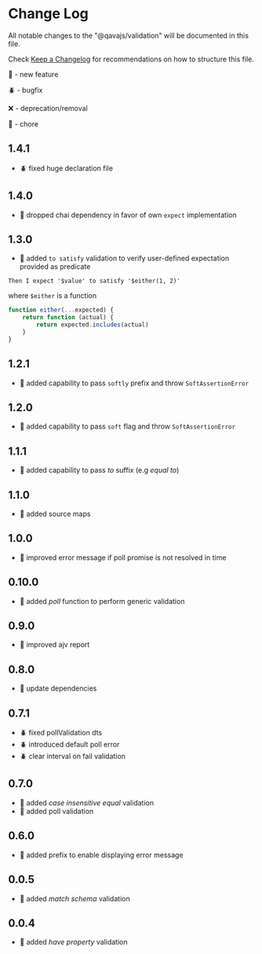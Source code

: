 # Change Log

All notable changes to the "@qavajs/validation" will be documented in this file.

Check [Keep a Changelog](http://keepachangelog.com/) for recommendations on how to structure this file.

:rocket: - new feature

:beetle: - bugfix

:x: - deprecation/removal

:pencil: - chore

## 1.4.1
- :beetle: fixed huge declaration file

## 1.4.0
- :rocket: dropped chai dependency in favor of own `expect` implementation

## 1.3.0
- :rocket: added `to satisfy` validation to verify user-defined expectation provided as predicate
```Gherkin
Then I expect '$value' to satisfy '$either(1, 2)'
```
where `$either` is a function
```typescript
function either(...expected) {
    return function (actual) {
        return expected.includes(actual)
    }
}
```

## 1.2.1
- :rocket: added capability to pass `softly` prefix and throw `SoftAssertionError`

## 1.2.0
- :rocket: added capability to pass `soft` flag and throw `SoftAssertionError`

## 1.1.1
- :rocket: added capability to pass _to_ suffix (e.g _equal to_)

## 1.1.0
- :rocket: added source maps

## 1.0.0
- :rocket: improved error message if poll promise is not resolved in time

## 0.10.0
- :rocket: added _poll_ function to perform generic validation

## 0.9.0
- :rocket: improved ajv report

## 0.8.0
- :pencil: update dependencies

## 0.7.1
- :beetle: fixed pollValidation dts
- :beetle: introduced default poll error
- :beetle: clear interval on fail validation

## 0.7.0
- :rocket: added _case insensitive equal_ validation
- :rocket: added poll validation

## 0.6.0
- :rocket: added prefix to enable displaying error message

## 0.0.5
- :rocket: added _match schema_ validation

## 0.0.4
- :rocket: added _have property_ validation
